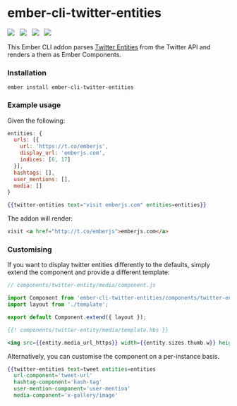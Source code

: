 # ember-cli-twitter-entities

<a href="http://emberobserver.com/addons/ember-cli-twitter-entities"><img src="http://emberobserver.com/badges/ember-cli-twitter-entities.svg"></a> &nbsp; <a href="https://david-dm.org/amk221/ember-cli-twitter-entities#badge-embed"><img src="https://david-dm.org/amk221/ember-cli-twitter-entities.svg"></a> &nbsp; <a href="https://david-dm.org/amk221/ember-cli-twitter-entities#dev-badge-embed"><img src="https://david-dm.org/amk221/ember-cli-twitter-entities/dev-status.svg"></a> &nbsp; <a href="https://codeclimate.com/github/amk221/ember-cli-twitter-entities"><img src="https://codeclimate.com/github/amk221/ember-cli-twitter-entities/badges/gpa.svg" /></a>

This Ember CLI addon parses [Twitter Entities](https://dev.twitter.com/overview/api/entities-in-twitter-objects) from the Twitter API and renders a them as Ember Components.

### Installation
```
ember install ember-cli-twitter-entities
```

### Example usage

Given the following:

```javascript
entities: {
  urls: [{
    url: 'https://t.co/emberjs',
    display_url: 'emberjs.com',
    indices: [6, 17]
  }],
  hashtags: [],
  user_mentions: [],
  media: []
}
```

```handlebars
{{twitter-entities text="visit emberjs.com" entities=entities}}
```

The addon will render:

```html
visit <a href="http://t.co/emberjs">emberjs.com</a>
```

### Customising

If you want to display twitter entities differently to the defaults, simply extend the component and provide a different template:

```javascript
// components/twitter-entity/media/component.js

import Component from 'ember-cli-twitter-entities/components/twitter-entity/media';
import layout from './template';

export default Component.extend({ layout });
```
```handlebars
{{! components/twitter-entity/media/template.hbs }}

<img src={{entity.media_url_https}} width={{entity.sizes.thumb.w}} height={{entity.sizes.thumb.h}}>
```

Alternatively, you can customise the component on a per-instance basis.

```handlebars
{{twitter-entities text=tweet entities=entities
  url-component='tweet-url'
  hashtag-component='hash-tag'
  user-mention-component='user-mention'
  media-component='x-gallery/image'
```
